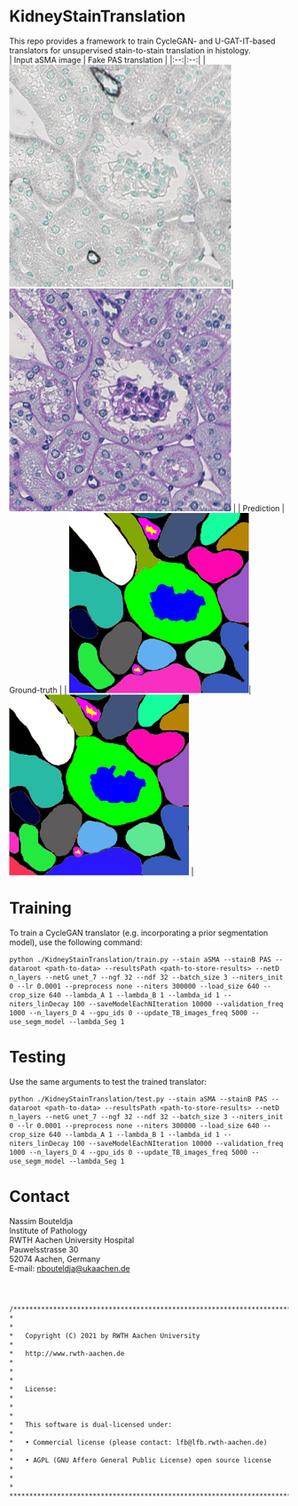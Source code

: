 # KidneyStainTranslation
This repo provides a framework to train CycleGAN- and U-GAT-IT-based translators for unsupervised stain-to-stain translation in histology.
<br>
| Input aSMA image | Fake PAS translation |
|:--:|:--:|
| <img src="https://github.com/NBouteldja/KidneyStainTranslation/blob/main/exemplaryResults/aSMA_image.png?raw=true" width="400">| <img src="https://github.com/NBouteldja/KidneyStainTranslation/blob/main/exemplaryResults/fakePAS_translation.png?raw=true" width="400"> |
| Prediction | Ground-truth |
| <img src="https://github.com/NBouteldja/KidneyStainTranslation/blob/main/exemplaryResults/prediction.png?raw=true" width="324">| <img src="https://github.com/NBouteldja/KidneyStainTranslation/blob/main/exemplaryResults/groundtruth.png?raw=true" width="324"> |

# Training
To train a CycleGAN translator (e.g. incorporating a prior segmentation model), use the following command:
```
python ./KidneyStainTranslation/train.py --stain aSMA --stainB PAS --dataroot <path-to-data> --resultsPath <path-to-store-results> --netD n_layers --netG unet_7 --ngf 32 --ndf 32 --batch_size 3 --niters_init 0 --lr 0.0001 --preprocess none --niters 300000 --load_size 640 --crop_size 640 --lambda_A 1 --lambda_B 1 --lambda_id 1 --niters_linDecay 100 --saveModelEachNIteration 10000 --validation_freq 1000 --n_layers_D 4 --gpu_ids 0 --update_TB_images_freq 5000 --use_segm_model --lambda_Seg 1
```

# Testing
Use the same arguments to test the trained translator:
```
python ./KidneyStainTranslation/test.py --stain aSMA --stainB PAS --dataroot <path-to-data> --resultsPath <path-to-store-results> --netD n_layers --netG unet_7 --ngf 32 --ndf 32 --batch_size 3 --niters_init 0 --lr 0.0001 --preprocess none --niters 300000 --load_size 640 --crop_size 640 --lambda_A 1 --lambda_B 1 --lambda_id 1 --niters_linDecay 100 --saveModelEachNIteration 10000 --validation_freq 1000 --n_layers_D 4 --gpu_ids 0 --update_TB_images_freq 5000 --use_segm_model --lambda_Seg 1
```

# Contact
Nassim Bouteldja<br>
Institute of Pathology<br>
RWTH Aachen University Hospital<br>
Pauwelsstrasse 30<br>
52074 Aachen, Germany<br>
E-mail: 	nbouteldja@ukaachen.de<br>
<br>

#
    /**************************************************************************
    *                                                                         *
    *   Copyright (C) 2021 by RWTH Aachen University                          *
    *   http://www.rwth-aachen.de                                             *
    *                                                                         *
    *   License:                                                              *
    *                                                                         *
    *   This software is dual-licensed under:                                 *
    *   • Commercial license (please contact: lfb@lfb.rwth-aachen.de)         *
    *   • AGPL (GNU Affero General Public License) open source license        *
    *                                                                         *
    ***************************************************************************/     
